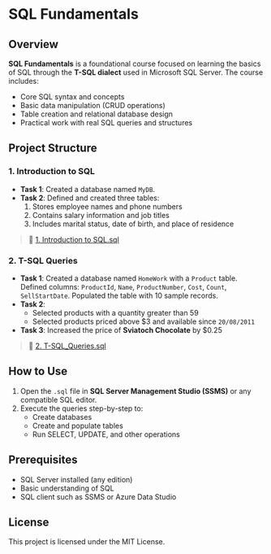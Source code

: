 # SQL Fundamentals

## Overview

**SQL Fundamentals** is a foundational course focused on learning the basics of SQL through the **T-SQL dialect** used in Microsoft SQL Server. The course includes:

- Core SQL syntax and concepts
- Basic data manipulation (CRUD operations)
- Table creation and relational database design
- Practical work with real SQL queries and structures

## Project Structure

### 1. Introduction to SQL
- **Task 1**: Created a database named `MyDB`.
- **Task 2**: Defined and created three tables:
  1. Stores employee names and phone numbers
  2. Contains salary information and job titles
  3. Includes marital status, date of birth, and place of residence

> 📄 [1. Introduction to SQL.sql](./1.%20Introduction%20to%20SQL.sql)

### 2. T-SQL Queries
- **Task 1**: Created a database named `HomeWork` with a `Product` table. Defined columns: `ProductId`, `Name`, `ProductNumber`, `Cost`, `Count`, `SellStartDate`. Populated the table with 10 sample records.
- **Task 2**:
  - Selected products with a quantity greater than 59
  - Selected products priced above $3 and available since `20/08/2011`
- **Task 3**: Increased the price of **Sviatoch Chocolate** by $0.25

> 📄 [2. T-SQL_Queries.sql](./2.%20T-SQL_Queries.sql)

## How to Use

1. Open the `.sql` file in **SQL Server Management Studio (SSMS)** or any compatible SQL editor.
2. Execute the queries step-by-step to:
   - Create databases
   - Create and populate tables
   - Run SELECT, UPDATE, and other operations

## Prerequisites

- SQL Server installed (any edition)
- Basic understanding of SQL
- SQL client such as SSMS or Azure Data Studio

## License

This project is licensed under the MIT License.